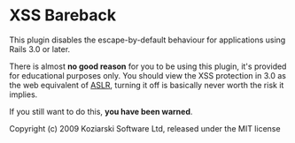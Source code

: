 XSS Bareback
===========

This plugin disables the escape-by-default behaviour for applications using Rails 3.0 or later.

There is almost __no good reason__ for you to be using this plugin, it's provided for educational purposes only.  You should view the XSS protection in 3.0 as the web equivalent of [ASLR](http://en.wikipedia.org/wiki/Address_space_layout_randomization "
Address space layout randomization"), turning it off is basically never worth the risk it implies.

If you still want to do this, __you have been warned__.

Copyright (c) 2009 Koziarski Software Ltd, released under the MIT license
